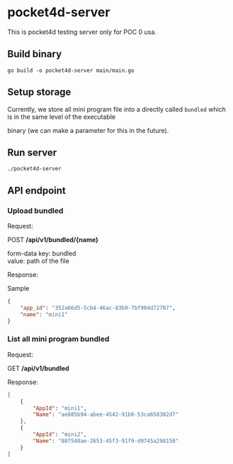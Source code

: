 # pocket4d-server

This is pocket4d testing server only for POC 0 usa.

## Build binary

```shell script
go build -o pocket4d-server main/main.go
```

## Setup storage

Currently, we store all mini program file into a directly called `bundled` which is in the same level of the executable 

binary (we can make a parameter for this in the future).

## Run server

```shell script
./pocket4d-server
```

## API endpoint

### Upload bundled

Request: 

POST **/api/v1/bundled/{name}**

form-data
key: bundled     
value: path of the file

Response:

Sample

```json
{
    "app_id": "352a66d5-5cb4-46ac-83b9-7bf904d72707",
    "name": "mini1"
}
```

### List all mini program bundled

Request: 

GET **/api/v1/bundled**

Response:

```json
[
    {
        "AppId": "mini1",
        "Name": "ae885b94-abee-4542-91b6-53ca658382d7"
    },
    {
        "AppId": "mini2",
        "Name": "807540ae-2653-45f3-91f9-d9745a298150"
    }
]
```

